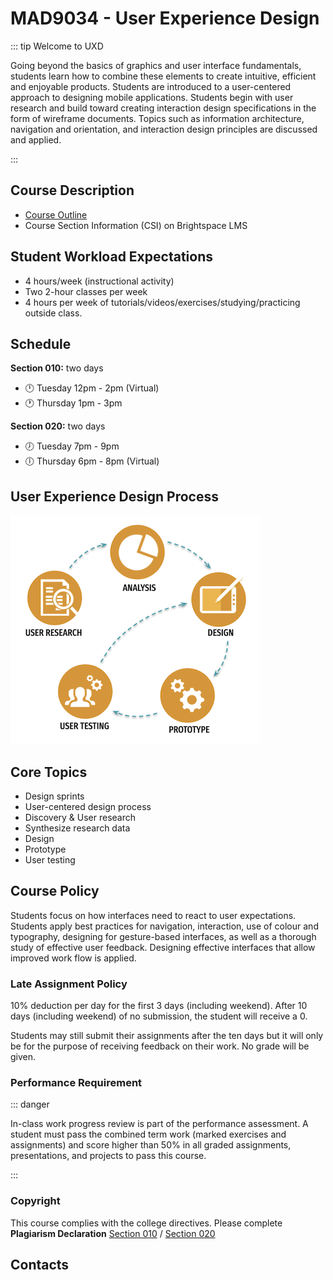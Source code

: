 # MAD9034 - User Experience Design

::: tip Welcome to UXD

Going beyond the basics of graphics and user interface fundamentals, students learn how to combine these elements to create intuitive, efficient and enjoyable products. Students are introduced to a user-centered approach to designing mobile applications. Students begin with user research and build toward creating interaction design specifications in the form of wireframe documents. Topics such as information architecture, navigation and orientation, and interaction design principles are discussed and applied.

:::

## Course Description

- [Course Outline](https://ecoursemap.com/Outline?coursecode=MAD9034&courseversion=&academicyearid=121)
- Course Section Information (CSI) on Brightspace LMS

## Student Workload Expectations

- 4 hours/week (instructional activity)
- Two 2-hour classes per week
- 4 hours per week of tutorials/videos/exercises/studying/practicing outside class.

## Schedule

**Section 010:** two days

- :clock12: Tuesday 12pm - 2pm (Virtual)
- :clock1: Thursday 1pm - 3pm 

**Section 020:** two days

- :clock7: Tuesday 7pm - 9pm 
- :clock6: Thursday 6pm - 8pm (Virtual)


## User Experience Design Process

<img src="../assets/UXD.png" alt="UX Design Process">

## Core Topics

- Design sprints
- User-centered design process
- Discovery & User research
- Synthesize research data
- Design
- Prototype
- User testing

## Course Policy

Students focus on how interfaces need to react to user expectations. Students apply best practices for navigation, interaction, use of colour and typography, designing for gesture-based interfaces, as well as a thorough study of effective user feedback. Designing effective interfaces that allow improved work flow is applied.

### Late Assignment Policy

10% deduction per day for the first 3 days (including weekend).
After 10 days (including weekend) of no submission, the student will receive a 0.

Students may still submit their assignments after the ten days but it will only be for the purpose of receiving feedback on their work. No grade will be given.

### Performance Requirement

::: danger

In-class work progress review is part of the performance assessment. A student must pass the combined term work (marked exercises and assignments) and score higher than 50% in all graded assignments, presentations, and projects to pass this course.

:::

### Copyright

This course complies with the college directives. Please complete **Plagiarism Declaration** [Section 010](https://brightspace.algonquincollege.com/d2l/le/content/474453/viewContent/7112658/View) / [Section 020](https://brightspace.algonquincollege.com/d2l/le/content/474453/Home)

## Contacts

<ContactCard 
  name="SuCheng Lee"
  title="Professor"
  img-url="/f2022/slee_h.png"
  bio="Professor of the Mobile Application Design & Development Program at Algonquin College"
  :details="[
      { label: 'email', value: 'lees1@algonquincollege.com' }, 
      { label: 'github', value: 'lees1' },  
      { label: 'office', value: 'Zoom - by appointment' },
      { label: 'twitter', value: '@UXResearchLab' },
    ]"
/>

<ContactCard 
  name="Laura Olac"
  title="Professor"
  img-url="/f2022/Laura-Olac.png"
  bio="Instructor in the Mobile Application Design & Development Program at Algonquin College."
  :details="[
      { label: 'email', value: 'olacl@algonquincollege.com' }, 
      { label: 'github', value: 'TBA' },  
      { label: 'office', value: 'Zoom - by appointment' },
      { label: 'twitter', value: 'TBA' },
    ]"
/>


<ContactCard 
  name="Admed Elbadri"
  title="Student Success Specialist"
  img-url="/f2022/ahmed.jpg"
  bio=""
  :details="[
      { label: 'email', value: 'elbadra@algonquincollege.com' }, 
      { label: 'phone', value: '(613) 727-4723 x‬2188' }, 
      { label: 'office', value: 'C037' }
    ]"
/>
